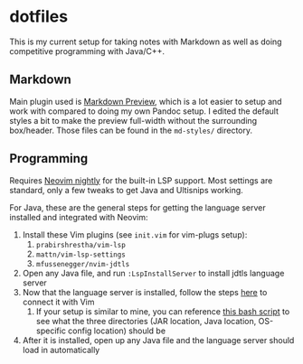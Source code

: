 # dotfiles

This is my current setup for taking notes with Markdown as well as doing competitive programming with Java/C++. 

## Markdown

Main plugin used is [Markdown Preview](https://github.com/iamcco/markdown-preview.nvim), which is a lot easier to setup and work with compared to doing my own Pandoc setup. I edited the default styles a bit to make the preview full-width without the surrounding box/header. Those files can be found in the `md-styles/` directory.

## Programming

Requires [Neovim nightly](https://github.com/neovim/neovim/releases/tag/nightly) for the built-in LSP support. Most settings are standard, only a few tweaks to get Java and Ultisnips working.

For Java, these are the general steps for getting the language server installed and integrated with Neovim:

1. Install these Vim plugins (see `init.vim` for vim-plugs setup):
    1. `prabirshrestha/vim-lsp`
    2. `mattn/vim-lsp-settings`
    3. `mfussenegger/nvim-jdtls`
2. Open any Java file, and run `:LspInstallServer` to install jdtls language server
3. Now that the language server is installed, follow the steps [here](https://github.com/mfussenegger/nvim-jdtls) to connect it with Vim
    1. If your setup is similar to mine, you can reference [this bash script](https://github.com/sunnyguan/dotfiles/blob/md-v2/bin/java-lsp.sh) to see what the three directories (JAR location, Java location, OS-specific config location) should be
4. After it is installed, open up any Java file and the language server should load in automatically
